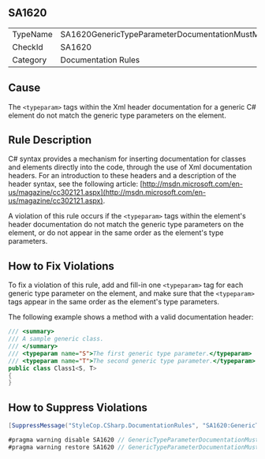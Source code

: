 ﻿## SA1620

<table>
<tr>
  <td>TypeName</td>
  <td>SA1620GenericTypeParameterDocumentationMustMatchTypeParameters</td>
</tr>
<tr>
  <td>CheckId</td>
  <td>SA1620</td>
</tr>
<tr>
  <td>Category</td>
  <td>Documentation Rules</td>
</tr>
</table>

## Cause

The `<typeparam>` tags within the Xml header documentation for a generic C# element do not match the generic type parameters on the element.

## Rule Description

C# syntax provides a mechanism for inserting documentation for classes and elements directly into the code, through the use of Xml documentation headers. For an introduction to these headers and a description of the header syntax, see the following article: [http://msdn.microsoft.com/en-us/magazine/cc302121.aspx](http://msdn.microsoft.com/en-us/magazine/cc302121.aspx).

A violation of this rule occurs if the `<typeparam>` tags within the element's header documentation do not match the generic type parameters on the element, or do not appear in the same order as the element's type parameters.

## How to Fix Violations

To fix a violation of this rule, add and fill-in one `<typeparam>` tag for each generic type parameter on the element, and make sure that the `<typeparam>` tags appear in the same order as the element's type parameters.

The following example shows a method with a valid documentation header:

```csharp
/// <summary>
/// A sample generic class.
/// </summary>
/// <typeparam name="S">The first generic type parameter.</typeparam>
/// <typeparam name="T">The second generic type parameter.</typeparam>
public class Class1<S, T>
{ 
}
```

## How to Suppress Violations

```csharp
[SuppressMessage("StyleCop.CSharp.DocumentationRules", "SA1620:GenericTypeParameterDocumentationMustMatchTypeParameters", Justification = "Reviewed.")]
```

```csharp
#pragma warning disable SA1620 // GenericTypeParameterDocumentationMustMatchTypeParameters
#pragma warning restore SA1620 // GenericTypeParameterDocumentationMustMatchTypeParameters
```
